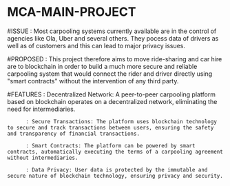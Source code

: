 # MCA-MAIN-PROJECT

#ISSUE : Most carpooling systems currently available are in the control of agencies like Ola, Uber and several others. They pocess data of drivers as well as of customers and this can lead to major privacy issues. 

#PROPOSED : This project therefore aims to move ride-sharing and car hire are to blockchain in order to build a much more secure and reliable carpooling system that would connect the rider and driver directly using "smart contracts" without the intervention of any third party.

#FEATURES : Decentralized Network: A peer-to-peer carpooling platform based on blockchain operates on a decentralized network, eliminating the need for intermediaries.

          : Secure Transactions: The platform uses blockchain technology to secure and track transactions between users, ensuring the safety and transparency of financial transactions.
           
          : Smart Contracts: The platform can be powered by smart contracts, automatically executing the terms of a carpooling agreement without intermediaries.
           
          : Data Privacy: User data is protected by the immutable and secure nature of blockchain technology, ensuring privacy and security.
